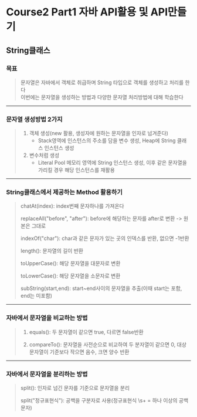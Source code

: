 # Course2 Part1 자바 API활용 및 API만들기   

## String클래스

### 목표
> 문자열은 자바에서 객체로 취급하며 String 타입으로 객체를 생성하고 처리를 한다   
> 이번에는 문자열을 생성하는 방법과 다양한 문자열 처리방법에 대해 학습한다
---

### 문자열 생성방법 2가지
> 1. 객체 생성(new 활용, 생성자에 원하는 문자열을 인자로 넘겨준다)
>    -  Stack영역에 인스턴스의 주소를 담을 변수 생성, Heap에 String 클래스 인스턴스 생성
> 2. 변수처럼 생성
>    - Literal Pool 메모리 영역에 String 인스턴스 생성, 이후 같은 문자열을 가리킬 경우 해당 인스턴스를 재활용

---

### String클래스에서 제공하는 Method 활용하기

> chatAt(index): index번째 문자하나를 가져온다   
> 
> replaceAll("before", "after"): before에 해당하는 문자를 after로 변환 -> 원본은 그대로
> 
> indexOf("char"): char과 같은 문자가 있는 곳의 인덱스를 반환, 없으면 -1반환
> 
> length(): 문자열의 길이 반환    
> 
> toUpperCase(): 해당 문자열을 대문자로 변환   
> 
> toLowerCase(): 해당 문자열을 소문자로 변환   
> 
> subString(start,end): start~end사이의 문자열을 추출(이때 start는 포함, end는 미포함)

---

### 자바에서 문자열을 비교하는 방법
> 1. equals(): 두 문자열이 같으면 true, 다르면 false반환
> 
> 2. compareTo(): 문자열을 사전순으로 비교하여 두 분자열이 같으면 0, 대상문자열이 기준보다 작으면 음수, 크면 양수 반환 

---

### 자바에서 문자열을 분리하는 방법

> split(): 인자로 넘긴 문자를 기준으로 문자열을 분리   
> 
> split("정규표현식"): 공백을 구분자로 사용(정규표현식 \s+ = 하나 이상의 공백 문자)